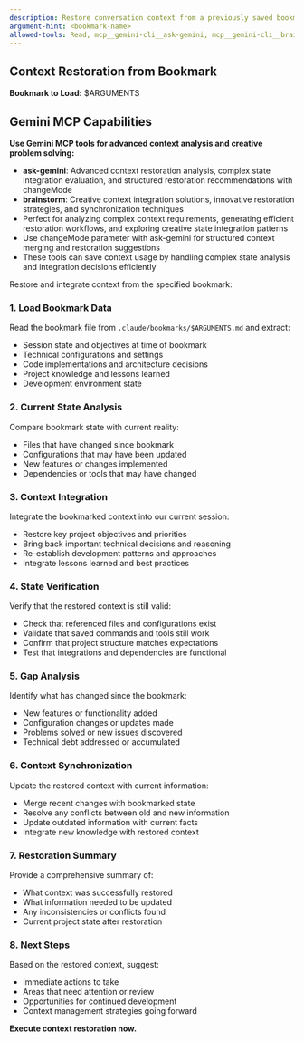 ```yaml
---
description: Restore conversation context from a previously saved bookmark
argument-hint: <bookmark-name>
allowed-tools: Read, mcp__gemini-cli__ask-gemini, mcp__gemini-cli__brainstorm
---
```


## Context Restoration from Bookmark

**Bookmark to Load:** $ARGUMENTS

## Gemini MCP Capabilities

**Use Gemini MCP tools for advanced context analysis and creative problem solving:**

- **ask-gemini**: Advanced context restoration analysis, complex state integration evaluation, and structured restoration recommendations with changeMode
- **brainstorm**: Creative context integration solutions, innovative restoration strategies, and synchronization techniques
- Perfect for analyzing complex context requirements, generating efficient restoration workflows, and exploring creative state integration patterns
- Use changeMode parameter with ask-gemini for structured context merging and restoration suggestions
- These tools can save context usage by handling complex state analysis and integration decisions efficiently

Restore and integrate context from the specified bookmark:

### 1. **Load Bookmark Data**

Read the bookmark file from `.claude/bookmarks/$ARGUMENTS.md` and extract:

- Session state and objectives at time of bookmark
- Technical configurations and settings
- Code implementations and architecture decisions
- Project knowledge and lessons learned
- Development environment state

### 2. **Current State Analysis**

Compare bookmark state with current reality:

- Files that have changed since bookmark
- Configurations that may have been updated
- New features or changes implemented
- Dependencies or tools that may have changed

### 3. **Context Integration**

Integrate the bookmarked context into our current session:

- Restore key project objectives and priorities
- Bring back important technical decisions and reasoning
- Re-establish development patterns and approaches
- Integrate lessons learned and best practices

### 4. **State Verification**

Verify that the restored context is still valid:

- Check that referenced files and configurations exist
- Validate that saved commands and tools still work
- Confirm that project structure matches expectations
- Test that integrations and dependencies are functional

### 5. **Gap Analysis**

Identify what has changed since the bookmark:

- New features or functionality added
- Configuration changes or updates made
- Problems solved or new issues discovered
- Technical debt addressed or accumulated

### 6. **Context Synchronization**

Update the restored context with current information:

- Merge recent changes with bookmarked state
- Resolve any conflicts between old and new information
- Update outdated information with current facts
- Integrate new knowledge with restored context

### 7. **Restoration Summary**

Provide a comprehensive summary of:

- What context was successfully restored
- What information needed to be updated
- Any inconsistencies or conflicts found
- Current project state after restoration

### 8. **Next Steps**

Based on the restored context, suggest:

- Immediate actions to take
- Areas that need attention or review
- Opportunities for continued development
- Context management strategies going forward

**Execute context restoration now.**
